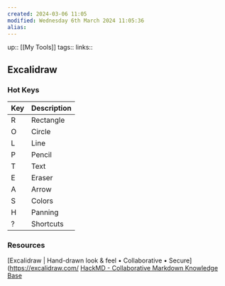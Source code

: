 ```yaml
---
created: 2024-03-06 11:05 
modified: Wednesday 6th March 2024 11:05:36
alias: 
---
```

up::  [[My Tools]]
tags:: 
links::
## Excalidraw

  
### Hot Keys

| Key | Description |
| --- | ----------- |
| R   | Rectangle   |
| O   | Circle      |
| L   | Line        |
| P   | Pencil      |
| T   | Text        |
| E   | Eraser      |
| A   | Arrow       |
| S   | Colors      |
| H   | Panning     |
| ?   | Shortcuts   |



### Resources
[Excalidraw | Hand-drawn look & feel • Collaborative • Secure](https://excalidraw.com/
[HackMD - Collaborative Markdown Knowledge Base](https://hackmd.io/@alkemio/SJuewkPwn)